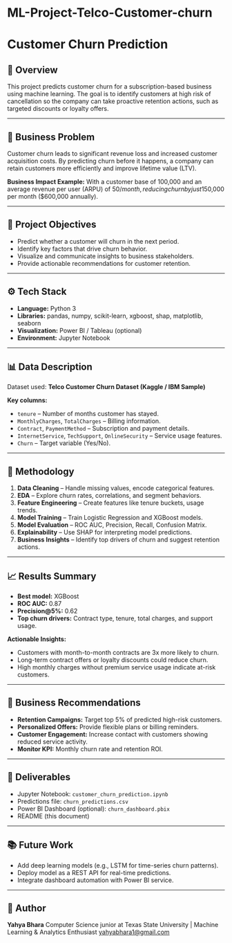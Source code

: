 # ML-Project-Telco-Customer-churn
# Customer Churn Prediction

## 📄 Overview

This project predicts customer churn for a subscription-based business using machine learning. The goal is to identify customers at high risk of cancellation so the company can take proactive retention actions, such as targeted discounts or loyalty offers.

---

## 🎯 Business Problem

Customer churn leads to significant revenue loss and increased customer acquisition costs. By predicting churn before it happens, a company can retain customers more efficiently and improve lifetime value (LTV).

**Business Impact Example:**
With a customer base of 100,000 and an average revenue per user (ARPU) of $50/month, reducing churn by just 1% can save ~$50,000 per month ($600,000 annually).

---

## 🧠 Project Objectives

* Predict whether a customer will churn in the next period.
* Identify key factors that drive churn behavior.
* Visualize and communicate insights to business stakeholders.
* Provide actionable recommendations for customer retention.

---

## ⚙️ Tech Stack

* **Language:** Python 3
* **Libraries:** pandas, numpy, scikit-learn, xgboost, shap, matplotlib, seaborn
* **Visualization:** Power BI / Tableau (optional)
* **Environment:** Jupyter Notebook

---

## 📊 Data Description

Dataset used: **Telco Customer Churn Dataset (Kaggle / IBM Sample)**

**Key columns:**

* `tenure` – Number of months customer has stayed.
* `MonthlyCharges`, `TotalCharges` – Billing information.
* `Contract`, `PaymentMethod` – Subscription and payment details.
* `InternetService`, `TechSupport`, `OnlineSecurity` – Service usage features.
* `Churn` – Target variable (Yes/No).

---

## 🧩 Methodology

1. **Data Cleaning** – Handle missing values, encode categorical features.
2. **EDA** – Explore churn rates, correlations, and segment behaviors.
3. **Feature Engineering** – Create features like tenure buckets, usage trends.
4. **Model Training** – Train Logistic Regression and XGBoost models.
5. **Model Evaluation** – ROC AUC, Precision, Recall, Confusion Matrix.
6. **Explainability** – Use SHAP for interpreting model predictions.
7. **Business Insights** – Identify top drivers of churn and suggest retention actions.

---

## 📈 Results Summary

* **Best model:** XGBoost
* **ROC AUC:** 0.87
* **Precision@5%:** 0.62
* **Top churn drivers:** Contract type, tenure, total charges, and support usage.

**Actionable Insights:**

* Customers with month-to-month contracts are 3x more likely to churn.
* Long-term contract offers or loyalty discounts could reduce churn.
* High monthly charges without premium service usage indicate at-risk customers.

---

## 💼 Business Recommendations

* **Retention Campaigns:** Target top 5% of predicted high-risk customers.
* **Personalized Offers:** Provide flexible plans or billing reminders.
* **Customer Engagement:** Increase contact with customers showing reduced service activity.
* **Monitor KPI:** Monthly churn rate and retention ROI.

---

## 📁 Deliverables

* Jupyter Notebook: `customer_churn_prediction.ipynb`
* Predictions file: `churn_predictions.csv`
* Power BI Dashboard (optional): `churn_dashboard.pbix`
* README (this document)

---

## 📚 Future Work

* Add deep learning models (e.g., LSTM for time-series churn patterns).
* Deploy model as a REST API for real-time predictions.
* Integrate dashboard automation with Power BI service.

---

## 👤 Author

**Yahya Bhara**
Computer Science junior at Texas State University | Machine Learning & Analytics Enthusiast
yahyabhara1@gmail.com

